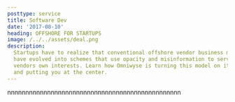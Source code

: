 ```yaml
---
posttype: service
title: Software Dev
date: '2017-08-10'
heading: OFFSHORE FOR STARTUPS
image: /../../assets/deal.png
description:
  Startups have to realize that conventional offshore vendor business models
  have evolved into schemes that use opacity and misinformation to serve the
  vendors own interests. Learn how Omniwyse is turning this model on its head
  and putting you at the center.
---
```

nnnnnnnnnnnnnnnnnnnnnnnnnnnnnnnnnnnnnnnnnnnnnnnn
